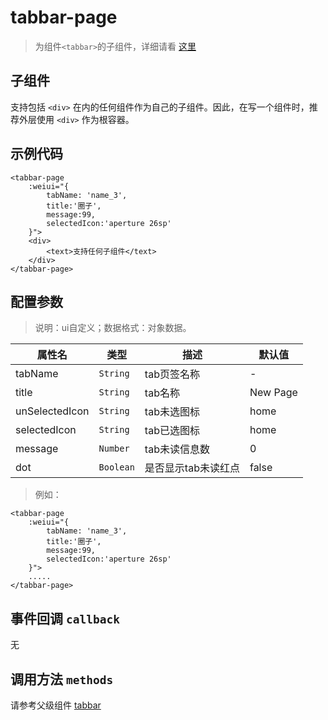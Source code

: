 # tabbar-page

> 为组件`<tabbar>`的子组件，详细请看 [这里](tabbar)

## 子组件

支持包括 `<div>` 在内的任何组件作为自己的子组件。因此，在写一个组件时，推荐外层使用 `<div>` 作为根容器。

## 示例代码

```vue
<tabbar-page 
    :weiui="{ 
        tabName: 'name_3', 
        title:'圈子', 
        message:99, 
        selectedIcon:'aperture 26sp' 
    }">
    <div>
        <text>支持任何子组件</text>
    </div>
</tabbar-page>
```

## 配置参数
>说明：ui自定义；数据格式：对象数据。

| 属性名           | 类型     | 描述                          | 默认值     |
| ------------- | ------ | -------------------------- | ------- |
| tabName |`String`  | tab页签名称         | -       |
| title |`String`  | tab名称         | New Page       |
| unSelectedIcon |`String`  | tab未选图标         | home       |
| selectedIcon |`String`  | tab已选图标         | home       |
| message |`Number`  | tab未读信息数         | 0       |
| dot |`Boolean`  | 是否显示tab未读红点         | false       |

> 例如：

```vue
<tabbar-page 
    :weiui="{ 
        tabName: 'name_3', 
        title:'圈子', 
        message:99, 
        selectedIcon:'aperture 26sp' 
    }">
    .....
</tabbar-page>
```
## 事件回调 `callback`

无

## 调用方法 `methods`

请参考父级组件 [tabbar](tabbar.html#调用方法-methods)




